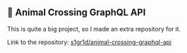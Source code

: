 ##  🐸 Animal Crossing GraphQL API 

This is quite a big project, so I made an extra repository for it.

Link to the repository: [s1gr1d/animal-crossing-graphql-api](https://github.com/s1gr1d/animal-crossing-graphql-api)